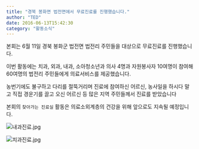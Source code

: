 ```yaml
---
title: "경북 봉화면 법전면에서 무료진료를 진행했습니다."
author: "TED"
date: 2016-06-13T15:42:30
category: "활동소식"
---
```


본회는 6월 11일 경북 봉화군 법전면 법전리 주민들을 대상으로 무료진료를 진행했습니다.

이번 활동에는 치과, 외과, 내과, 소아청소년과 의사 4명과 자원봉사자 10여명이 참여해 60여명의 법전리 주민들에게 의료서비스를 제공했습니다.

농번기에도 불구하고 다리를 절뚝거리며 진료에 참여하신 어르신, 농사일을 하시다 말고 직접 경운기를 끌고 오신 어르신 등 많은 지역 주민들께서 진료를 받았습니다

본회의 `찾아가는 진료실` 활동은 의료소외계층의 건강을 위해 앞으로도 지속될 예정입니다.

![내과진료.jpg](/files/attach/images/2318/252/033/f76c98f03ceeb432284e8983934a073c.jpg)

![치과진료.jpg](/files/attach/images/2318/252/033/28f1cc6ee50a940e4c5da9afc3f8c3c4.jpg)
